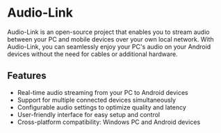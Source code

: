 # Audio-Link

Audio-Link is an open-source project that enables you to stream audio between your PC and mobile devices over your own local network. With Audio-Link, you can seamlessly enjoy your PC's audio on your Android devices without the need for cables or additional hardware.

## Features

- Real-time audio streaming from your PC to Android devices
- Support for multiple connected devices simultaneously
- Configurable audio settings to optimize quality and latency
- User-friendly interface for easy setup and control
- Cross-platform compatibility: Windows PC and Android devices